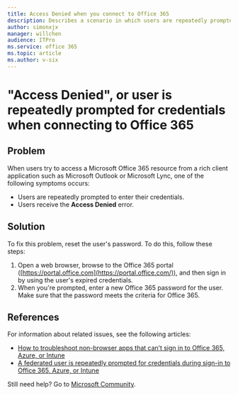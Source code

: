 ```yaml
---
title: Access Denied when you connect to Office 365
description: Describes a scenario in which users are repeatedly prompted to enter their credentials or they receive an "Access Denied" error message when they try to connect to Office 365 from a rich client application. Provides a resolution.
author: simonxjx
manager: willchen
audience: ITPro
ms.service: office 365
ms.topic: article
ms.author: v-six
---
```


# "Access Denied", or user is repeatedly prompted for credentials when connecting to Office 365

## Problem 

When users try to access a Microsoft Office 365 resource from a rich client application such as Microsoft Outlook or Microsoft Lync, one of the following symptoms occurs:

- Users are repeatedly prompted to enter their credentials.   
- Users receive the **Access Denied** error.

## Solution 

To fix this problem, reset the user's password. To do this, follow these steps: 

1. Open a web browser, browse to the Office 365 portal ([https://portal.office.com](https://portal.office.com/)), and then sign in by using the user's expired credentials.   
2. When you're prompted, enter a new Office 365 password for the user. Make sure that the password meets the criteria for Office 365.    

## References

For information about related issues, see the following articles: 

- [How to troubleshoot non-browser apps that can’t sign in to Office 365, Azure, or Intune](https://support.microsoft.com/help/2637629)     
- [A federated user is repeatedly prompted for credentials during sign-in to Office 365, Azure, or Intune](https://support.microsoft.com/help/2461628)      

Still need help? Go to [Microsoft Community](https://answers.microsoft.com/).
